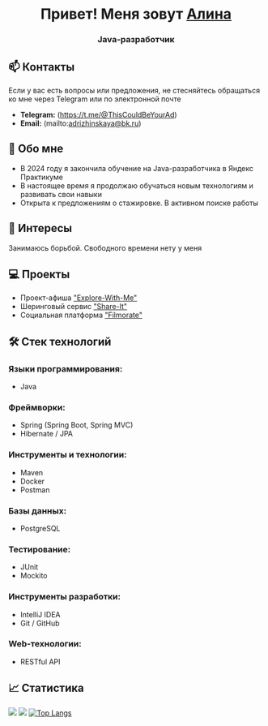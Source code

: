 <h1 align="center">Привет! Меня зовут <a href="https://hh.ru/resume/1ba2dd79ff0e1a37a00039ed1f495055726335" target="_blank">Алина</a> </h1>
<h3 align="center">Java-разработчик</h3>

## 📫 Контакты
Если у вас есть вопросы или предложения, не стесняйтесь обращаться ко мне через Telegram или по электронной почте
- **Telegram:** (https://t.me/@ThisCouldBeYourAd)
- **Email:** (mailto:adrizhinskaya@bk.ru)

## 🐗 Обо мне
- В 2024 году я закончила обучение на Java-разработчика в Яндекс Практикуме
- В настоящее время я продолжаю обучаться новым технологиям и развивать свои навыки
- Открыта к предложениям о стажировке. В активном поиске работы

## 🗿 Интересы
Занимаюсь борьбой. Свободного времени нету у меня

## 💻 Проекты
- Проект-афиша ["Explore-With-Me"](https://github.com/adrizhinskaya/java-explore-with-me)  
- Шеринговый сервис ["Share-It"](https://github.com/adrizhinskaya/java-shareit)  
- Социальная платформа ["Filmorate"](https://github.com/adrizhinskaya/java-filmorate)  

## 🛠 Стек технологий
### Языки программирования:
  - Java
### Фреймворки:
  - Spring (Spring Boot, Spring MVC)
  - Hibernate / JPA
### Инструменты и технологии:
  - Maven
  - Docker
  - Postman
### Базы данных:
  - PostgreSQL
### Тестирование:
  - JUnit
  - Mockito
### Инструменты разработки:
  - IntelliJ IDEA
  - Git / GitHub
### Web-технологии:
  - RESTful API

## 📈 Статистика
![](https://github-profile-summary-cards.vercel.app/api/cards/profile-details?username=adrizhinskaya&theme=solarized_dark)
![](https://github-profile-summary-cards.vercel.app/api/cards/stats?username=adrizhinskaya&theme=solarized_dark)
[![Top Langs](https://github-readme-stats.vercel.app/api/top-langs/?username=adrizhinskaya&theme=solarized_dark&layout=compact)](https://github.com/anuraghazra/github-readme-stats)
